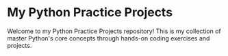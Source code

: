 # My Python Practice Projects

Welcome to my Python Practice Projects repository! This is my collection of master Python's core concepts through hands-on coding exercises and projects.

